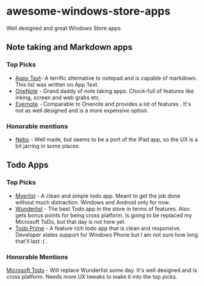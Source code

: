 # awesome-windows-store-apps
Well designed and great Windows Store apps

## Note taking and Markdown apps
### Top Picks
* [Appy Text](https://www.microsoft.com/store/apps/9NBLGGH51KNM)- A terrific alternative to notepad and is capable of markdown. This list was written on App Text.
* [OneNote](https://www.microsoft.com/store/apps/9WZDNCRFHVJL) - Grand daddy of note taking apps. Chock-full of features like inking, screen and web grabs etc.
* [Evernote](https://www.microsoft.com/store/apps/9WZDNCRFJ3MB) - Comparable to Onenote and provides a lot of features . It's not as well designed and is a more expensive option.

### Honorable mentions
* [Nebo](https://www.microsoft.com/store/apps/9NBLGGH4NLB0) - Well made, but seems to be a port of the iPad app, so the UX is a bit jarring in some places.

## Todo Apps
### Top Picks
* [Myerlist](https://www.microsoft.com/store/apps/9NBLGGH11K1M) - A clean and simple todo app. Meant to get the job done without much distraction. Windows and Android only for now.
* [Wunderlist](https://www.microsoft.com/store/apps/9WZDNCRDFXZS) - The best Todo app in the store in terms of features. Also gets bonus points for being cross platform. Is going to be replaced my Microsoft ToDo, but that day is not here yet.
* [Todo Prime](https://www.microsoft.com/store/apps/9WZDNCRFHZZQ) - A feature rich todo app that is clean and responsive. Developer states support for Windows Phone but I am not sure how long that'll last :( .

### Honorable Mentions
[Microsoft Todo](https://www.microsoft.com/store/apps/9NBLGGH5R558) - Will replace Wunderlist some day. It's well designed and is cross platform. Needs more UX tweaks to make it into the top picks.